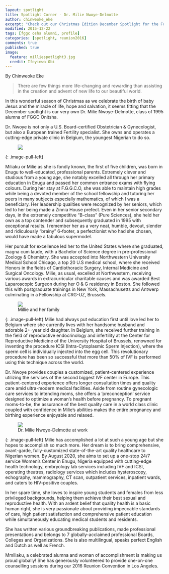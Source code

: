 ```yaml
---
layout: spotlight
title: Spotlight Corner - Dr. Milie Nwoye-Delmotte
author: chinweoke_eke
excerpt: "Check out our Christmas Edition December Spotlight for the Fostering Unity Series featuring Dr. Milie Nwoye-Delmotte, Class of '95."
modified: 2015-12-22
tags: [fggc osha alumni, profile]
categories: [spotlight, reunion2016]
comments: true
published: true
image:
  feature: milliespotlight3.jpg
  credit: Ifeyinwa Obi
---
```

By Chinweoke Eke

> There are few things more life-changing and rewarding than assisting in the creation and advent of new life to our beautiful world.

In this wonderful season of Christmas as we celebrate the birth of baby Jesus and the miracle of life, hope and salvation, it seems fitting that the December spotlight is our very own Dr. Milie Nwoye-Delmotte, class of 1995 alumna of FGGC Onitsha.

Dr. Nwoye is not only a U.S. Board-certified Obstetrician & Gynecologist, but also a European trained Fertility specialist. She owns and operates a cutting-edge private clinic in Belgium, the youngest Nigerian to do so. 
<figure>
<a href="{{ site.url }}/images/millie/milliehospital.jpg"><img src="{{ site.url }}/images/millie/milliehospital.jpg"></a>
</figure>
{: .image-pull-left}

Miliaku or Milie as she is fondly known, the first of five children, was born in Enugu to well-educated, professional parents. Extremely clever and studious from a young age, she notably excelled all through her primary education in Enugu and passed her common entrance exams with flying colours. During her stay at F.G.G.C.O, she was able to maintain high grades while being a devoted member of the school fellowship and tutoring her peers in many subjects especially mathematics, of which I was a beneficiary. Her leadership qualities were recognized by her seniors, which led to her being made a Zinnia House prefect. Even in her senior secondary days, in the extremely competitive “B-class” (Pure Sciences), she held her own as a top contender and subsequently graduated in 1995 with exceptional results. I remember her as a very neat, humble, devout, slender and ridiculously “brainy” 6-footer, a perfectionist who had she chosen, would have made a fabulous supermodel. 

Her pursuit for excellence led her to the United States where she graduated, magna cum laude, with a Bachelor of Science degree in pre-professional Zoology & Chemistry.  She was accepted into Northwestern University Medical School Chicago, a top 20 U.S medical school, where she received Honors in the fields of Cardiothoracic Surgery, Internal Medicine and Surgical Oncology. Milie, as usual, excelled at Northwestern, receiving various awards in extracurricular charitable causes and was awarded Best Laparoscopic Surgeon during her O & G residency in Boston. She followed this with postgraduate trainings in New York, Massachusetts and Antwerp culminating in a Fellowship at CRG-UZ, Brussels.  
<figure>
<a href="{{ site.url }}/images/millie/milliecollage2.jpg"><img src="{{ site.url }}/images/millie/milliecollage2.jpg"></a>
<figcaption>Millie and her family</figcaption>
</figure>
{: .image-pull-left}
Milie had always put education first until love led her to Belgium where she currently lives with her handsome husband and adorable 2+-year old daughter. In Belgium, she received further training in the field of reproductive endocrinology and infertility at the Center for Reproductive Medicine of the University Hospital of Brussels, renowned for inventing the procedure ICSI (Intra-Cytoplasmic Sperm Injection), where the sperm cell is individually injected into the egg cell. This revolutionary procedure has been so successful that more than 50% of IVF is performed using this technique across the world.

Dr. Nwoye provides couples a customized, patient-centered experience utilizing the services of the second biggest IVF center in Europe. This patient-centered experience offers longer consultation times and quality care amid ultra-modern medical facilities. Aside from routine gynecologic care services to intending moms, she offers a ‘preconception’ service designed to optimize a woman’s health before pregnancy. To pregnant moms-to-be, the assurance of the best quality care in a world class clinic coupled with confidence in Milie’s abilities makes the entire pregnancy and birthing experience enjoyable and relaxed. 

<figure>
<a href="{{ site.url }}/images/millie/milliedoc.jpg"><img src="{{ site.url }}/images/millie/milliedoc.jpg"></a>
<figcaption>Dr. Milie Nwoye-Delmotte at work</figcaption>
</figure>
{: .image-pull-left}
Milie has accomplished a lot at such a young age but she hopes to accomplish so much more. Her dream is to bring comprehensive, avant-garde, fully-customized state-of-the-art quality healthcare to Nigerian women.  By August 2020, she aims to set up a one-stop 24/7 service Women’s Center in Enugu, Nigeria equipped with cutting-edge health technology, embryology lab services  including IVF and ICSI, operating theatres, radiology services which includes hysteroscopy, echography, mammography, CT scan, outpatient services, inpatient wards, and  caters to HIV-positive couples. 

In her spare time, she loves to inspire young students and females from less privileged backgrounds, helping them achieve their best sexual and reproductive health. With an ardent belief that quality health is a basic human right, she is very passionate about providing impeccable standards of care, high patient satisfaction and comprehensive patient education while simultaneously educating medical students and residents.

She has written various groundbreaking publications, made professional presentations and belongs to 7 globally-acclaimed professional Boards, Colleges and Organizations. She is also multilingual, speaks perfect English and Dutch as well as French. 

Mmiliaku, a celebrated alumna and woman of accomplishment is making us proud globally! She has generously volunteered to provide one-on-one counselling sessions during our 2016 Reunion Convention in Los Angeles. 

